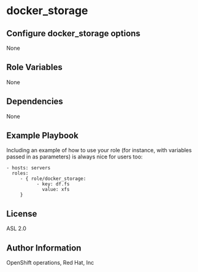 docker_storage
=========

Configure docker_storage options
------------

None

Role Variables
--------------

None

Dependencies
------------

None

Example Playbook
----------------

Including an example of how to use your role (for instance, with variables passed in as parameters) is always nice for users too:

    - hosts: servers
      roles:
         - { role/docker_storage: 
               - key: df.fs
                 value: xfs
         }

License
-------

ASL 2.0

Author Information
------------------

OpenShift operations, Red Hat, Inc
